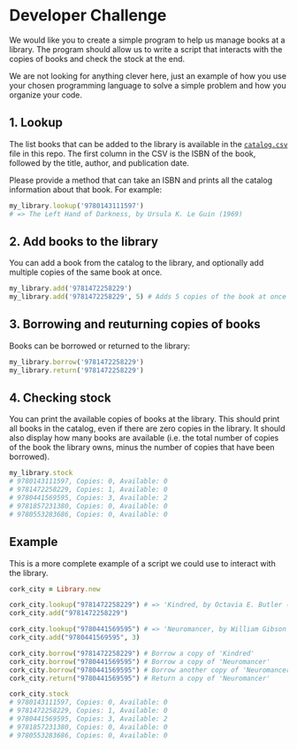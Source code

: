 # Developer Challenge

We would like you to create a simple program to help us manage books at a library. The program should allow us to write a script that interacts with the copies of books and check the stock at the end.

We are not looking for anything clever here, just an example of how you use your chosen programming language to solve a simple problem and how you organize your code.

## 1. Lookup

The list books that can be added to the library is available in the [`catalog.csv`](catalog.csv) file in this repo. The first column in the CSV is the ISBN of the book, followed by the title, author, and publication date.

Please provide a method that can take an ISBN and prints all the catalog information about that book. For example:

```ruby
my_library.lookup('9780143111597')
# => The Left Hand of Darkness, by Ursula K. Le Guin (1969)
```

## 2. Add books to the library

You can add a book from the catalog to the library, and optionally add multiple copies of the same book at once.

```ruby
my_library.add('9781472258229')
my_library.add('9781472258229', 5) # Adds 5 copies of the book at once
```

## 3. Borrowing and reuturning copies of books

Books can be borrowed or returned to the library:

```ruby
my_library.borrow('9781472258229')
my_library.return('9781472258229')
```

## 4. Checking stock

You can print the available copies of books at the library. This should print all books in the catalog, even if there are zero copies in the library. It should also display how many books are available (i.e. the total number of copies of the book the library owns, minus the number of copies that have been borrowed).

```ruby
my_library.stock
# 9780143111597, Copies: 0, Available: 0
# 9781472258229, Copies: 1, Available: 0
# 9780441569595, Copies: 3, Available: 2
# 9781857231380, Copies: 0, Available: 0
# 9780553283686, Copies: 0, Available: 0
```

## Example

This is a more complete example of a script we could use to interact with the library.

```ruby
cork_city = Library.new

cork_city.lookup("9781472258229") # => 'Kindred, by Octavia E. Butler (1979)'
cork_city.add("9781472258229")

cork_city.lookup("9780441569595") # => 'Neuromancer, by William Gibson (1984)'
cork_city.add("9780441569595", 3)

cork_city.borrow("9781472258229") # Borrow a copy of 'Kindred'
cork_city.borrow("9780441569595") # Borrow a copy of 'Neuromancer'
cork_city.borrow("9780441569595") # Borrow another copy of 'Neuromancer'
cork_city.return("9780441569595") # Return a copy of 'Neuromancer'

cork_city.stock
# 9780143111597, Copies: 0, Available: 0
# 9781472258229, Copies: 1, Available: 0
# 9780441569595, Copies: 3, Available: 2
# 9781857231380, Copies: 0, Available: 0
# 9780553283686, Copies: 0, Available: 0
```